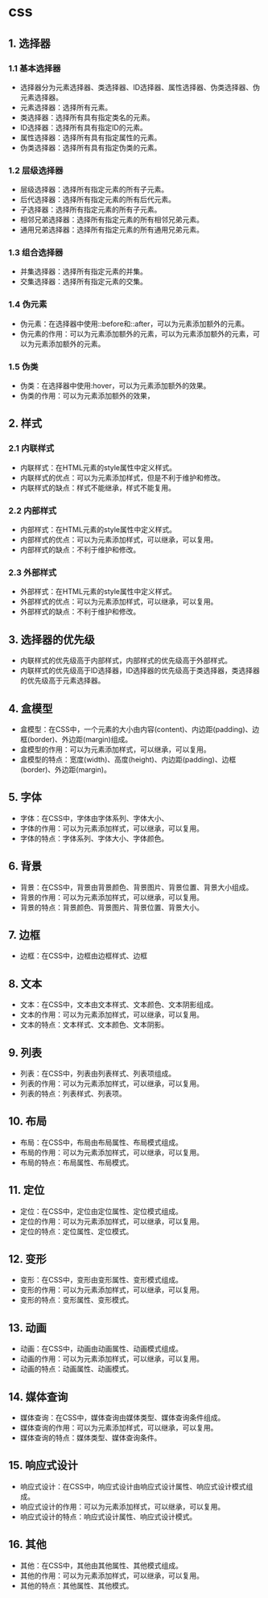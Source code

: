 
# css

## 1. 选择器

### 1.1 基本选择器

- 选择器分为元素选择器、类选择器、ID选择器、属性选择器、伪类选择器、伪元素选择器。
- 元素选择器：选择所有元素。
- 类选择器：选择所有具有指定类名的元素。
- ID选择器：选择所有具有指定ID的元素。
- 属性选择器：选择所有具有指定属性的元素。
- 伪类选择器：选择所有具有指定伪类的元素。

### 1.2 层级选择器

- 层级选择器：选择所有指定元素的所有子元素。
- 后代选择器：选择所有指定元素的所有后代元素。
- 子选择器：选择所有指定元素的所有子元素。
- 相邻兄弟选择器：选择所有指定元素的所有相邻兄弟元素。
- 通用兄弟选择器：选择所有指定元素的所有通用兄弟元素。

### 1.3 组合选择器

- 并集选择器：选择所有指定元素的并集。
- 交集选择器：选择所有指定元素的交集。

### 1.4 伪元素

- 伪元素：在选择器中使用::before和::after，可以为元素添加额外的元素。
- 伪元素的作用：可以为元素添加额外的元素，可以为元素添加额外的元素，可以为元素添加额外的元素。

### 1.5 伪类

- 伪类：在选择器中使用:hover，可以为元素添加额外的效果。
- 伪类的作用：可以为元素添加额外的效果，

## 2. 样式

### 2.1 内联样式

- 内联样式：在HTML元素的style属性中定义样式。
- 内联样式的优点：可以为元素添加样式，但是不利于维护和修改。
- 内联样式的缺点：样式不能继承，样式不能复用。

### 2.2 内部样式

- 内部样式：在HTML元素的style属性中定义样式。
- 内部样式的优点：可以为元素添加样式，可以继承，可以复用。
- 内部样式的缺点：不利于维护和修改。

### 2.3 外部样式

- 外部样式：在HTML元素的style属性中定义样式。
- 外部样式的优点：可以为元素添加样式，可以继承，可以复用。
- 外部样式的缺点：不利于维护和修改。

## 3. 选择器的优先级

- 内联样式的优先级高于内部样式，内部样式的优先级高于外部样式。
- 内联样式的优先级高于ID选择器，ID选择器的优先级高于类选择器，类选择器的优先级高于元素选择器。
## 4. 盒模型

- 盒模型：在CSS中，一个元素的大小由内容(content)、内边距(padding)、边框(border)、外边距(margin)组成。
- 盒模型的作用：可以为元素添加样式，可以继承，可以复用。
- 盒模型的特点：宽度(width)、高度(height)、内边距(padding)、边框(border)、外边距(margin)。

## 5. 字体

- 字体：在CSS中，字体由字体系列、字体大小、
- 字体的作用：可以为元素添加样式，可以继承，可以复用。
- 字体的特点：字体系列、字体大小、字体颜色。

## 6. 背景

- 背景：在CSS中，背景由背景颜色、背景图片、背景位置、背景大小组成。
- 背景的作用：可以为元素添加样式，可以继承，可以复用。
- 背景的特点：背景颜色、背景图片、背景位置、背景大小。

## 7. 边框

- 边框：在CSS中，边框由边框样式、边框
## 8. 文本

- 文本：在CSS中，文本由文本样式、文本颜色、文本阴影组成。
- 文本的作用：可以为元素添加样式，可以继承，可以复用。
- 文本的特点：文本样式、文本颜色、文本阴影。

## 9. 列表

- 列表：在CSS中，列表由列表样式、列表项组成。
- 列表的作用：可以为元素添加样式，可以继承，可以复用。
- 列表的特点：列表样式、列表项。

## 10. 布局

- 布局：在CSS中，布局由布局属性、布局模式组成。
- 布局的作用：可以为元素添加样式，可以继承，可以复用。
- 布局的特点：布局属性、布局模式。

## 11. 定位

- 定位：在CSS中，定位由定位属性、定位模式组成。
- 定位的作用：可以为元素添加样式，可以继承，可以复用。
- 定位的特点：定位属性、定位模式。

## 12. 变形

- 变形：在CSS中，变形由变形属性、变形模式组成。
- 变形的作用：可以为元素添加样式，可以继承，可以复用。
- 变形的特点：变形属性、变形模式。

## 13. 动画

- 动画：在CSS中，动画由动画属性、动画模式组成。
- 动画的作用：可以为元素添加样式，可以继承，可以复用。
- 动画的特点：动画属性、动画模式。

## 14. 媒体查询

- 媒体查询：在CSS中，媒体查询由媒体类型、媒体查询条件组成。
- 媒体查询的作用：可以为元素添加样式，可以继承，可以复用。
- 媒体查询的特点：媒体类型、媒体查询条件。

## 15. 响应式设计

- 响应式设计：在CSS中，响应式设计由响应式设计属性、响应式设计模式组成。
- 响应式设计的作用：可以为元素添加样式，可以继承，可以复用。
- 响应式设计的特点：响应式设计属性、响应式设计模式。

## 16. 其他

- 其他：在CSS中，其他由其他属性、其他模式组成。
- 其他的作用：可以为元素添加样式，可以继承，可以复用。
- 其他的特点：其他属性、其他模式。